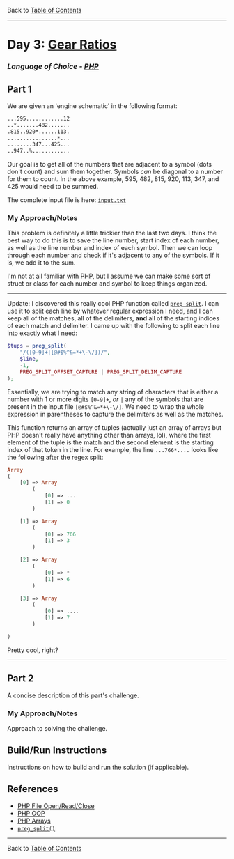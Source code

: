 Back to [Table of Contents](../README.md#table-of-contents)

---

# Day 3: [Gear Ratios](https://adventofcode.com/2023/day/3)

### *Language of Choice - [PHP](https://www.php.net/)*

## Part 1

We are given an 'engine schematic' in the following format:
```txt
...595............12
..*.......482.......
.815..920*......113.
................*...
........347...425...
..947..%............
```
Our goal is to get all of the numbers that are adjacent to a symbol (dots don't count)
and sum them together. Symbols *can* be diagonal to a number for them to count. In the
above example, 595, 482, 815, 920, 113, 347, and 425 would need to be summed.

The complete input file is here: [`input.txt`](input.txt)

### My Approach/Notes

This problem is definitely a little trickier than the last two days. I think the best
way to do this is to save the line number, start index of each number, as 
well as the line number and index of each symbol. Then we can loop through each number
and check if it's adjacent to any of the symbols. If it is, we add it to the sum.

I'm not at all familiar with PHP, but I assume we can make some sort of struct or class
for each number and symbol to keep things organized.

---

Update: I discovered this really cool PHP function called
[`preg_split`](https://www.php.net/manual/en/function.preg-split.php). I can
use it to split each line by whatever regular expression I need, and I can keep
all of the matches, all of the delimiters, **and** all of the starting indices
of each match and delimiter. I came up with the following to split each line into
exactly what I need:
```php
$tups = preg_split(
    "/([0-9]+|[@#$%^&=*+\-\/])/",
    $line,
    -1,
    PREG_SPLIT_OFFSET_CAPTURE | PREG_SPLIT_DELIM_CAPTURE
);
```
Essentially, we are trying to match any string of characters that is either a number with 1 or more digits `[0-9]+`, *or* `|` any of the symbols that are present in the input file `[@#$%^&=*+\-\/]`. We need to wrap the whole expression in parentheses to capture the delimiters as well as the matches.

This function returns an array of tuples (actually just an array of arrays but PHP doesn't really have anything other than arrays, lol), where the first element of the tuple is the match and the second element is the starting index of that token in the line. For example, the line `...766*....` looks like the following after the regex split:
```php
Array
(
    [0] => Array
        (
            [0] => ...
            [1] => 0
        )

    [1] => Array
        (
            [0] => 766
            [1] => 3
        )

    [2] => Array
        (
            [0] => *
            [1] => 6
        )

    [3] => Array
        (
            [0] => ....
            [1] => 7
        )

)
```
Pretty cool, right?

---




## Part 2

A concise description of this part's challenge.

### My Approach/Notes

Approach to solving the challenge.

## Build/Run Instructions

Instructions on how to build and run the solution (if applicable).

## References

- [PHP File Open/Read/Close](https://www.w3schools.com/php/php_file_open.asp)
- [PHP OOP](https://www.php.net/manual/en/language.oop5.basic.php)
- [PHP Arrays](https://www.php.net/manual/en/language.types.array.php)
- [`preg_split()`](https://www.php.net/manual/en/function.preg-split.php)

---

Back to [Table of Contents](../README.md#table-of-contents)